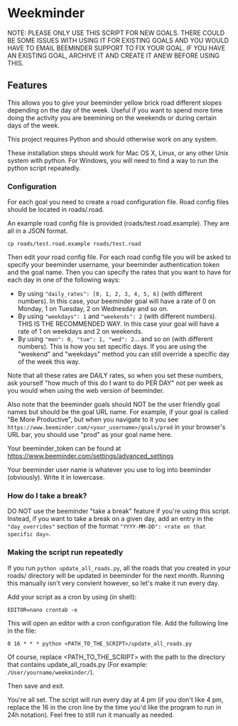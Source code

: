 # Weekminder

NOTE: PLEASE ONLY USE THIS SCRIPT FOR NEW GOALS. THERE COULD BE SOME ISSUES WITH USING IT FOR EXISTING GOALS AND YOU WOULD HAVE TO EMAIL BEEMINDER SUPPORT TO FIX YOUR GOAL. IF YOU HAVE AN EXISTING GOAL, ARCHIVE IT AND CREATE IT ANEW BEFORE USING THIS.

## Features

This allows you to give your beeminder yellow brick road different slopes depending on the day of the week. Useful if you want to spend more time doing the activity you are beemining on the weekends or during certain days of the week.

This project requires Python and should otherwise work on any system.

These installation steps should work for Mac OS X, Linux, or any other Unix system with python. For Windows, you will need to find a way to run the python script repeatedly.

### Configuration

For each goal you need to create a road configuration file. Road config files should be located in roads/<your goal>.road.

An example road config file is provided (roads/test.road.example). They are all in a JSON format.

`cp roads/test.road.example roads/test.road`

Then edit your road config file. For each road config file you will be asked to specify your beeminder username, your beeminder authentication token and the goal name. Then you can specify the rates that you want to have for each day in one of the following ways:
- By using `"daily_rates": [0, 1, 2, 3, 4, 5, 6]` (with different numbers). In this case, your beeminder goal will have a rate of 0 on Monday, 1 on Tuesday, 2 on Wednesday and so on.
- By using `"weekdays": 1` and `"weekends": 2` (with different numbers). THIS IS THE RECOMMENDED WAY. In this case your goal will have a rate of 1 on weekdays and 2 on weekends.
- By using `"mon": 0, "tue": 1, "wed": 2`... and so on (with different numbers). This is how you set specific days. If you are using the "weekend" and "weekdays" method you can still override a specific day of the week this way.

Note that all these rates are DAILY rates, so when you set these numbers, ask yourself "how much of this do I want to do PER DAY" not per week as you would when using the web version of beeminder.

Also note that the beeminder goals should NOT be the user friendly goal names but should be the goal URL name. For example, if your goal is called "Be More Productive", but when you navigate to it you see `https://www.beeminder.com/<your_username>/goals/prod` in your browser's URL bar, you should use "prod" as your goal name here.

Your beeminder_token can be found at https://www.beeminder.com/settings/advanced_settings

Your beeminder user name is whatever you use to log into beeminder (obviously). Write it in lowercase.

### How do I take a break?

DO NOT use the beeminder "take a break" feature if you're using this script. Instead, if you want to take a break on a given day, add an entry in the `"day_overrides"` section of the format `"YYYY-MM-DD": <rate on that specific day>`.

### Making the script run repeatedly

If you run `python update_all_roads.py`, all the roads that you created in your roads/ directory will be updated in beeminder for the next month. Running this manually isn't very convient however, so let's make it run every day.

Add your script as a cron by using (in shell):

`EDITOR=nano crontab -e`

This will open an editor with a cron configuration file. Add the following line in the file:

`0 16 * * * python <PATH_TO_THE_SCRIPT>/update_all_roads.py`

Of course, replace <PATH_TO_THE_SCRIPT> with the path to the directory that contains update_all_roads.py (For example: `/User/yourname/weekminder/`).

Then save and exit.

You're all set. The script will run every day at 4 pm (if you don't like 4 pm, replace the 16 in the cron line by the time you'd like the program to run in 24h notation). Feel free to still run it manually as needed.

